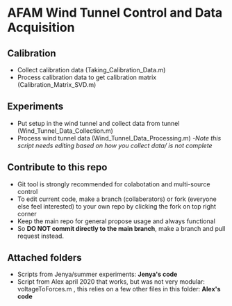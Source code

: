 # AFAM Wind Tunnel Control and Data Acquisition

## Calibration

-	Collect calibration data (Taking_Calibration_Data.m)
-	Process calibration data to get calibration matrix (Calibration_Matrix_SVD.m)

## Experiments

-	Put setup in the wind tunnel and collect data from tunnel (Wind_Tunnel_Data_Collection.m)
-	Process wind tunnel data (Wind_Tunnel_Data_Processing.m)
   -*Note this script needs editing based on how you collect data/ is not complete*
   
## Contribute to this repo

- Git tool is strongly recommended for colabotation and multi-source control
- To edit current code, make a branch (collaberators) or fork (everyone else feel interested) to your own repo by clicking the fork on top right corner
- Keep the main repo for general propose usage and always functional
- So **DO NOT commit directly to the main branch**, make a branch and pull request instead.

## Attached folders

- Scripts from Jenya/summer experiments: **Jenya's code**
- Script from Alex april 2020 that works, but was not very modular: voltageToForces.m , this relies on a few other files in this folder: **Alex's code** 
